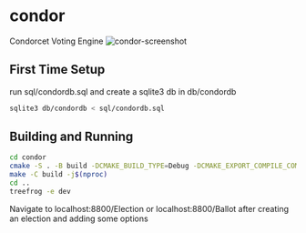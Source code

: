 # condor
Condorcet Voting Engine
![condor-screenshot](https://github.com/terslang/condor/assets/127589779/f9791917-2cd5-4584-a933-0a01db59671f)

## First Time Setup
run sql/condordb.sql and create a sqlite3 db in db/condordb
```bash
sqlite3 db/condordb < sql/condordb.sql
```

## Building and Running
```bash
cd condor
cmake -S . -B build -DCMAKE_BUILD_TYPE=Debug -DCMAKE_EXPORT_COMPILE_COMMANDS=1
make -C build -j$(nproc)
cd ..
treefrog -e dev
```

Navigate to localhost:8800/Election
or localhost:8800/Ballot after creating an election and adding some options


